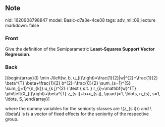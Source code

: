 ## Note
nid: 1620908798847
model: Basic-d7a3e-4ce08
tags: adv_ml::09_lecture
markdown: false

### Front
Give the definition of the Semiparametric <b>Least-Squares Support
Vector Regression</b>.

### Back
\[\begin{array}{l} \min J\left(w, b,
u_{i}\right)=\frac{1}{2}\|w\|^{2}+\frac{1}{2} \beta^{T}
\beta+\frac{1}{2} b^{2}+\frac{C}{2} \sum_{s=1}^{S}
\sum_{j=1}^{n_{k}} u_{s j}^{2} \\ \text { s.t. }
r_{i}=\mathbf{w}^{T} \phi\left(X_{i}\right)+\beta^{T} z_{s
j}+b+u_{s j}, \quad j=1, \ldots, n_{s}, s=1, \ldots, S,
\end{array}\]
<div>
  where the dummy variables for the seniority classes are \(z_{s
  i}\) and \(\beta\) is is a vector of fixed effects for the
  seniority of the respective group.
</div>
